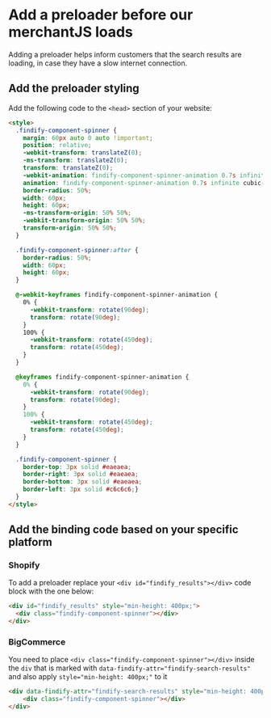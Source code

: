 # Add a preloader before our merchantJS loads
Adding a preloader helps inform customers that the search results are loading, in case they have a slow internet connection.

## Add the preloader styling
Add the following code to the ```<head>``` section of your website:
```html
<style>
  .findify-component-spinner {
    margin: 60px auto 0 auto !important;
    position: relative;
    -webkit-transform: translateZ(0);
    -ms-transform: translateZ(0);
    transform: translateZ(0);
    -webkit-animation: findify-component-spinner-animation 0.7s infinite cubic-bezier(0.67, 0.35, 0.7, 0.8);
    animation: findify-component-spinner-animation 0.7s infinite cubic-bezier(0.67, 0.35, 0.7, 0.8);
    border-radius: 50%;
    width: 60px;
    height: 60px;
    -ms-transform-origin: 50% 50%;
    -webkit-transform-origin: 50% 50%;
    transform-origin: 50% 50%;
  }

  .findify-component-spinner:after {
    border-radius: 50%;
    width: 60px;
    height: 60px; 
  }

  @-webkit-keyframes findify-component-spinner-animation {
    0% {
      -webkit-transform: rotate(90deg);
      transform: rotate(90deg); 
    }
    100% {
      -webkit-transform: rotate(450deg);
      transform: rotate(450deg); 
    }
  }

  @keyframes findify-component-spinner-animation {
    0% {
      -webkit-transform: rotate(90deg);
      transform: rotate(90deg); 
    }
    100% {
      -webkit-transform: rotate(450deg);
      transform: rotate(450deg); 
    } 
  }

  .findify-component-spinner {
    border-top: 3px solid #eaeaea;
    border-right: 3px solid #eaeaea;
    border-bottom: 3px solid #eaeaea;
    border-left: 3px solid #c6c6c6;}
  }
</style>
```
## Add the binding code based on your specific platform

### Shopify
To add a preloader replace your ```<div id="findify_results"></div>``` code block with the one below:

```html
<div id="findify_results" style="min-height: 400px;">
  <div class="findify-component-spinner"></div>
</div>
```

### BigCommerce
You need to place ```<div class="findify-component-spinner"></div>``` inside the ```div``` that is marked with ```data-findify-attr="findify-search-results"``` and also apply ```style="min-height: 400px;"``` to it

 ```html
<div data-findify-attr="findify-search-results" style="min-height: 400px;">
     <div class="findify-component-spinner"></div>
</div>
```
